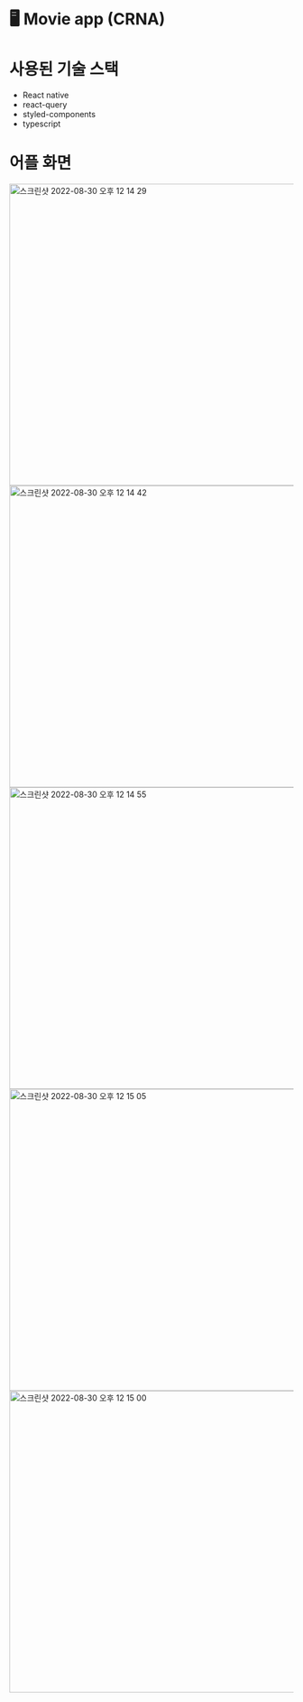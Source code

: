 # 🖥 Movie app (CRNA)

# 사용된 기술 스택

- React native
- react-query
- styled-components
- typescript

# 어플 화면

<img width="535" alt="스크린샷 2022-08-30 오후 12 14 29" src="https://user-images.githubusercontent.com/85764782/187340788-2f34edb3-9fe3-486f-983d-85ca37d82895.png">
<img width="535" alt="스크린샷 2022-08-30 오후 12 14 42" src="https://user-images.githubusercontent.com/85764782/187340815-b07d85d6-3266-4010-9e42-f35d6a1e83bc.png">
<img width="535" alt="스크린샷 2022-08-30 오후 12 14 55" src="https://user-images.githubusercontent.com/85764782/187340835-d8e1ba3c-e826-4c45-ac4c-685de4a96f13.png">
<img width="535" alt="스크린샷 2022-08-30 오후 12 15 05" src="https://user-images.githubusercontent.com/85764782/187340857-b0bb1f52-abb3-4c7f-b090-7897adafa262.png">
<img width="535" alt="스크린샷 2022-08-30 오후 12 15 00" src="https://user-images.githubusercontent.com/85764782/187340845-f16e2118-7c24-48a8-9934-608e0b2d949d.png">
